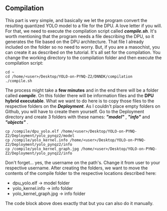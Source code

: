 ## Compilation
This part is very simple, and basically we let the program convert the resulting quantized YOLO model to a file for the DPU. A love letter if you will.
For that, we need to execute the compilation script called ***compile.sh***.  It's worth mentioning that the program needs a file describing the DPU, so it generates the file based on the DPU architecture. That file I already included on the folder so no need to worry. But, if you are a masochist, you can create it as described on the tutorial.
It's all set for the compilation. You change the working directory to the compilation folder and then execute the compilation script:

    cd ~
    cd /home/<user>/Desktop/YOLO-on-PYNQ-Z2/DNNDK/compilation
    ./compile.sh
The process might take a **few minutes** and in the end there will be a folder called ***compile***. On this folder there will be information files and the **DPU hybrid executable**.
What we want to do here is to copy those files to the respective folders on the ***Deployment***. As I couldn't place empty folders on Github, you will have to create them yourself.
Go to the Deployment directory and create 3 folders with these names: ***"model"*** , ***"info"*** and ***"objects"*** .

    cp /compile/dpu_yolo.elf /home/<user>/Desktop/YOLO-on-PYNQ-Z2/Deployment/yolo_pynqz2/model
    cp /compile/yolo_kernel.info /home/<user>/Desktop/YOLO-on-PYNQ-Z2/Deployment/yolo_pynqz2/info
    cp /compile/yolo_kernel_graph.jpg /home/<user>/Desktop/YOLO-on-PYNQ-Z2/Deployment/yolo_pynqz2/info
Don't forget... yes, the username on the path's. Change it from user to your respective username.
After creating the folders, we want to move the contents of the compile folder to the respective locations described here:

 - dpu_yolo.elf -> model folder
 - yolo_kernel.info -> info folder
 - yolo_kernel_graph.jpg -> info folder

The code block above does exactly that but you can also do it manually.

